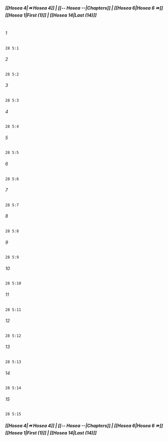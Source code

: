 
##### **[[Hosea 4|⏪ Hosea 4]] | [[-- Hosea --|Chapters]] | [[Hosea 6|Hosea 6 ⏩]]**<br>**[[Hosea 1|First (1)]] | [[Hosea 14|Last (14)]]**<br><br>

###### 1
``` verse
28 5:1
```
###### 2
``` verse
28 5:2
```
###### 3
``` verse
28 5:3
```
###### 4
``` verse
28 5:4
```
###### 5
``` verse
28 5:5
```
###### 6
``` verse
28 5:6
```
###### 7
``` verse
28 5:7
```
###### 8
``` verse
28 5:8
```
###### 9
``` verse
28 5:9
```
###### 10
``` verse
28 5:10
```
###### 11
``` verse
28 5:11
```
###### 12
``` verse
28 5:12
```
###### 13
``` verse
28 5:13
```
###### 14
``` verse
28 5:14
```
###### 15
``` verse
28 5:15
```

##### **[[Hosea 4|⏪ Hosea 4]] | [[-- Hosea --|Chapters]] | [[Hosea 6|Hosea 6 ⏩]]**<br>**[[Hosea 1|First (1)]] | [[Hosea 14|Last (14)]]**
